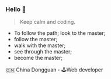 ### Hello 👋

> Keep calm and coding.

- To follow the path; look to the master; 
- follow the master; 
- walk with the master; 
- see through the master; 
- become the master;

🇨🇳 China Dongguan・🕹Web developer


<!--
**FzPying/FzPying** is a ✨ _special_ ✨ repository because its `README.md` (this file) appears on your GitHub profile.

Here are some ideas to get you started:

- 🔭 I’m currently working on ...
- 🌱 I’m currently learning ...
- 👯 I’m looking to collaborate on ...
- 🤔 I’m looking for help with ...
- 💬 Ask me about ...
- 📫 How to reach me: ...
- 😄 Pronouns: ...
- ⚡ Fun fact: ...
-->

